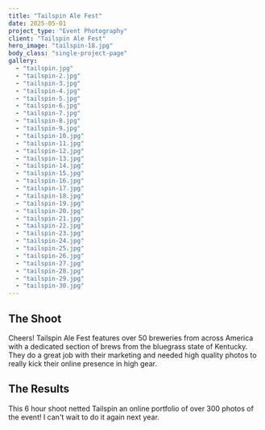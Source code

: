 ```yaml
---
title: "Tailspin Ale Fest"
date: 2025-05-01
project_type: "Event Photography"
client: "Tailspin Ale Fest"
hero_image: "tailspin-18.jpg"
body_class: "single-project-page"
gallery:
  - "tailspin.jpg"
  - "tailspin-2.jpg"
  - "tailspin-3.jpg"
  - "tailspin-4.jpg"
  - "tailspin-5.jpg"
  - "tailspin-6.jpg"
  - "tailspin-7.jpg"
  - "tailspin-8.jpg"
  - "tailspin-9.jpg"
  - "tailspin-10.jpg"
  - "tailspin-11.jpg"
  - "tailspin-12.jpg"
  - "tailspin-13.jpg"
  - "tailspin-14.jpg"
  - "tailspin-15.jpg"
  - "tailspin-16.jpg"
  - "tailspin-17.jpg"
  - "tailspin-18.jpg"
  - "tailspin-19.jpg"
  - "tailspin-20.jpg"
  - "tailspin-21.jpg"
  - "tailspin-22.jpg"
  - "tailspin-23.jpg"
  - "tailspin-24.jpg"
  - "tailspin-25.jpg"
  - "tailspin-26.jpg"
  - "tailspin-27.jpg"
  - "tailspin-28.jpg"
  - "tailspin-29.jpg"
  - "tailspin-30.jpg"
---
```


## The Shoot

Cheers! Tailspin Ale Fest features over 50 breweries from across America with a dedicated section of brews from the bluegrass state of Kentucky. They do a great job with their marketing and needed high quality photos to really kick their online presence in high gear. 

## The Results

This 6 hour shoot netted Tailspin an online portfolio of over 300 photos of the event! I can't wait to do it again next year.
